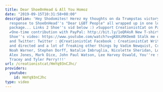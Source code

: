 ```yaml
---
title: Dear Shoe0nHead & All You Homoz
date: "2019-09-15T10:31:58+08:00"
description: 'Hey Shodomites! Herez my thoughts on da Trumpstas victory and a freaking
  response to ShoeOnHead''s "Dear LGBT People" all wrapped up in one lovely freaking
  package... Links 2 Shoe''s vid below :) ✔Support CreationistCat on Patreon: http://bit.ly/1ASeYOt
  ✔One-time contribution with PayPal: http://bit.ly/1eQR4sR New T-shirts coming soon!
  Shoe''s video: https://www.youtube.com/watch?v=gK8XzRKOem8 Stalk me on Facebook
  and Twitter: Twitter : @CreationistCat Facebook : CreationistCat Written, produced
  and directed and a lot of freaking other things by Vadim Newquist, Creationist Cat,
  Noah Warner, Stephen Dorff, Natalie Imbruglia, Nicolette Sheridan, Lorenzo Llamas,
  Alex Jones, Mark Dice, John Paul Watson, Lee Harvey Oswald, You''re sexy mom, Devon
  Tracey and Tyler Perry!!!'
url: /creationistcat/HmYq93nCJhc/
providers:
  youtube:
    id: HmYq93nCJhc
type: video
---
```

